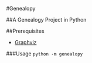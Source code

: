 #Genealopy

##A Genealogy Project in Python

##Prerequisites
- [Graphviz](https://www.graphviz.org/download/)

###Usage
```python -m genealopy```
